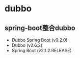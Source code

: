 # dubbo
## spring-boot整合dubbo
- Dubbo Spring Boot (v0.2.0)
- Dubbo (v2.6.2)
- Spring Boot (v2.1.2.RELEASE)

